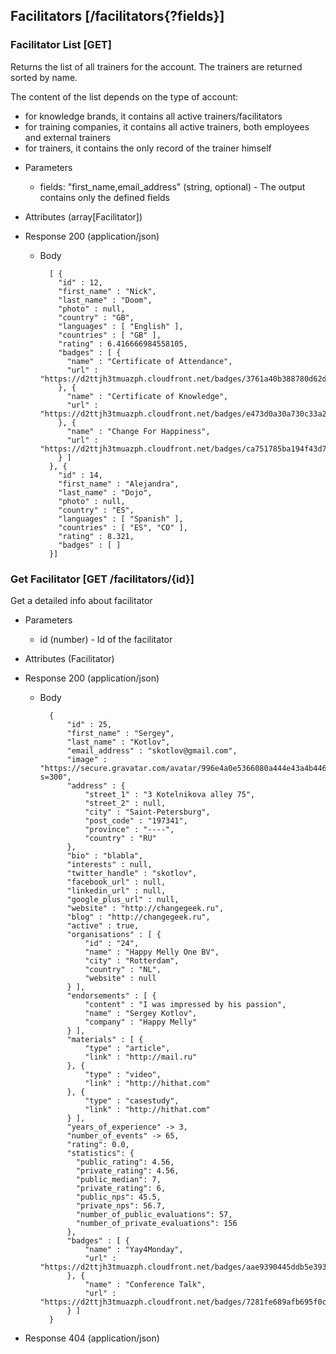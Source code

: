 ## Facilitators [/facilitators{?fields}]

### Facilitator List [GET]

Returns the list of all trainers for the account. The trainers are returned sorted by name.

The content of the list depends on the type of account:

- for knowledge brands, it contains all active trainers/facilitators
- for training companies, it contains all active trainers, both employees and external trainers
- for trainers, it contains the only record of the trainer himself

+ Parameters
    + fields: "first_name,email_address" (string, optional) - The output contains only the defined fields

+ Attributes (array[Facilitator])

+ Response 200 (application/json)
    + Body

            [ {
              "id" : 12,
              "first_name" : "Nick",
              "last_name" : "Doom",
              "photo" : null,
              "country" : "GB",
              "languages" : [ "English" ],
              "countries" : [ "GB" ],
              "rating" : 6.416666984558105,
              "badges" : [ {
                "name" : "Certificate of Attendance",
                "url" : "https://d2ttjh3tmuazph.cloudfront.net/badges/3761a40b388780d62d73abb88896cef671c981c1.jpg"
              }, {
                "name" : "Certificate of Knowledge",
                "url" : "https://d2ttjh3tmuazph.cloudfront.net/badges/e473d0a30a730c33a2f41a47d178c57c9963e8b5.jpg"
              }, {
                "name" : "Change For Happiness",
                "url" : "https://d2ttjh3tmuazph.cloudfront.net/badges/ca751785ba194f43d7b19afa8226008e332f1976.jpg"
              } ]
            }, {
              "id" : 14,
              "first_name" : "Alejandra",
              "last_name" : "Dojo",
              "photo" : null,
              "country" : "ES",
              "languages" : [ "Spanish" ],
              "countries" : [ "ES", "CO" ],
              "rating" : 8.321,
              "badges" : [ ]
            }]

### Get Facilitator [GET /facilitators/{id}]

Get a detailed info about facilitator

+ Parameters
    + id (number) - Id of the facilitator

+ Attributes (Facilitator)

+ Response 200 (application/json)
    + Body

            {
                "id" : 25,
                "first_name" : "Sergey",
                "last_name" : "Kotlov",
                "email_address" : "skotlov@gmail.com",
                "image" : "https://secure.gravatar.com/avatar/996e4a0e5366080a444e43a4b446fcf6?s=300",
                "address" : {
                    "street_1" : "3 Kotelnikova alley 75",
                    "street_2" : null,
                    "city" : "Saint-Petersburg",
                    "post_code" : "197341",
                    "province" : "----",
                    "country" : "RU"
                },
                "bio" : "blabla",
                "interests" : null,
                "twitter_handle" : "skotlov",
                "facebook_url" : null,
                "linkedin_url" : null,
                "google_plus_url" : null,
                "website" : "http://changegeek.ru",
                "blog" : "http://changegeek.ru",
                "active" : true,
                "organisations" : [ {
                    "id" : "24",
                    "name" : "Happy Melly One BV",
                    "city" : "Rotterdam",
                    "country" : "NL",
                    "website" : null
                } ],
                "endorsements" : [ {
                    "content" : "I was impressed by his passion",
                    "name" : "Sergey Kotlov",
                    "company" : "Happy Melly"
                } ],
                "materials" : [ {
                    "type" : "article",
                    "link" : "http://mail.ru"
                }, {
                    "type" : "video",
                    "link" : "http://hithat.com"
                }, {
                    "type" : "casestudy",
                    "link" : "http://hithat.com"
                } ],
                "years_of_experience" -> 3,
                "number_of_events" -> 65,
                "rating": 0.0,
                "statistics": {
                  "public_rating": 4.56,
                  "private_rating": 4.56,
                  "public_median": 7,
                  "private_rating": 6,
                  "public_nps": 45.5,
                  "private_nps": 56.7,
                  "number_of_public_evaluations": 57,
                  "number_of_private_evaluations": 156
                },
                "badges" : [ {
                    "name" : "Yay4Monday",
                    "url" : "https://d2ttjh3tmuazph.cloudfront.net/badges/aae9390445ddb5e3935f8a2f0cd1eb5388f21619.jpg"
                }, {
                    "name" : "Conference Talk",
                    "url" : "https://d2ttjh3tmuazph.cloudfront.net/badges/7281fe689afb695f0c1f84baaf0af18e1460514a.jpg"
                } ]
            }

+ Response 404 (application/json)
